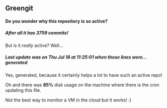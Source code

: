 ## Greengit

#### Do you wonder why this repository is so active?

##### After all it has 3759 commits!

But is it *really* active? Well...

##### Last update was on Thu Jul 18 at 11:25:01 when those lines were... generated

Yes, generated, because it certainly helps a lot to have such an active repo!

Oh and there was **85%** disk usage on the machine
where there is the cron updating this file.

Not the best way to monitor a VM in the cloud but it works! :)
